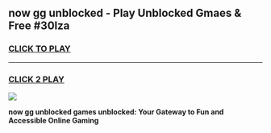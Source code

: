 
## now gg unblocked - Play Unblocked Gmaes & Free #30lza
<h3>
<a href="https://news.freeplayer.one?title=now_gg_unblocked&ref=24F">CLICK TO PLAY</a></h3>
<hr>

<h3>
<a href="https://news.freeplayer.one?title=now_gg_unblocked&ref=24F">CLICK 2 PLAY</a>
  
</h3>

<a href="https://news.freeplayer.one?title=now_gg_unblocked&ref=24F/"><img src="https://clearcache.store/games.png"></a>


**now gg unblocked games unblocked: Your Gateway to Fun and Accessible Online Gaming**

